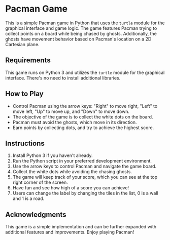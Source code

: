# Pacman Game

This is a simple Pacman game in Python that uses the `turtle` module for the graphical interface and game logic. The game features Pacman trying to collect points on a board while being chased by ghosts. Additionally, the ghosts have movement behavior based on Pacman's location on a 2D Cartesian plane.

## Requirements

This game runs on Python 3 and utilizes the `turtle` module for the graphical interface. There's no need to install additional libraries.

## How to Play

- Control Pacman using the arrow keys: "Right" to move right, "Left" to move left, "Up" to move up, and "Down" to move down.
- The objective of the game is to collect the white dots on the board.
- Pacman must avoid the ghosts, which move in its direction.
- Earn points by collecting dots, and try to achieve the highest score.

## Instructions

1. Install Python 3 if you haven't already.
2. Run the Python script in your preferred development environment.
3. Use the arrow keys to control Pacman and navigate the game board.
4. Collect the white dots while avoiding the chasing ghosts.
5. The game will keep track of your score, which you can see at the top right corner of the screen.
6. Have fun and see how high of a score you can achieve!
7. Users can change the label by changing the tiles in the list, 0 is a wall and 1 is a road.

## Acknowledgments

This game is a simple implementation and can be further expanded with additional features and improvements. Enjoy playing Pacman!






